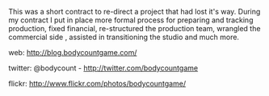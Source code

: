 This was a short contract to re-direct a project that had lost it's way.
During my contract I put in place more formal process for preparing and tracking production, fixed financial, re-structured the production team, wrangled the commercial side , assisted in transitioning the studio and much more.

web: http://blog.bodycountgame.com/

twitter: @bodycount - http://twitter.com/bodycountgame

flickr: http://www.flickr.com/photos/bodycountgame/
